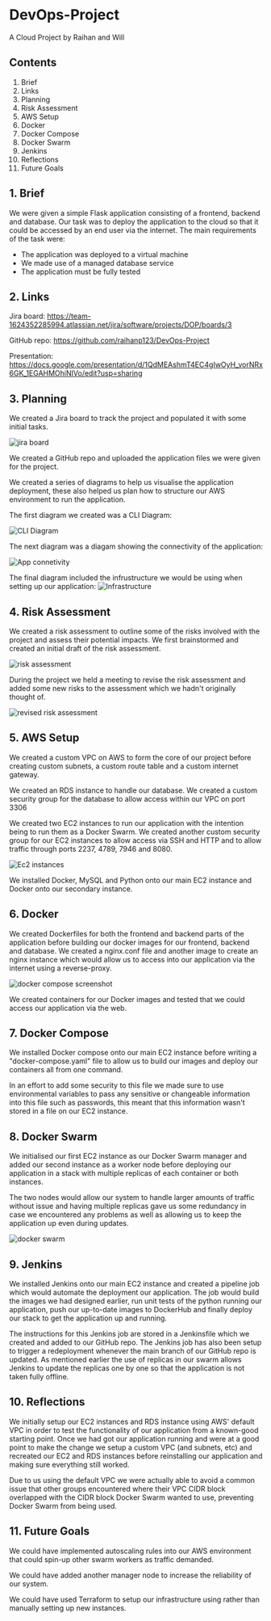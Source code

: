 # DevOps-Project
A Cloud Project by Raihan and Will

## Contents
1. Brief
2. Links
3. Planning
4. Risk Assessment
5. AWS Setup
6. Docker
7. Docker Compose
8. Docker Swarm
9. Jenkins
10. Reflections
11. Future Goals

## 1. Brief
We were given a simple Flask application consisting of a frontend, backend and database. Our task was to deploy the application to the cloud so that it could be accessed by an end user via the internet. 
The main requirements of the task were:
* The application was deployed to a virtual machine
* We made use of a managed database service
* The application must be fully tested

## 2. Links
Jira board: https://team-1624352285994.atlassian.net/jira/software/projects/DOP/boards/3 

GitHub repo: https://github.com/raihanp123/DevOps-Project

Presentation: https://docs.google.com/presentation/d/1QdMEAshmT4EC4gIwOyH_vorNRx6GK_1EGAHMOhiNIVo/edit?usp=sharing

## 3. Planning
We created a Jira board to track the project and populated it with some initial tasks.

![jira board](https://user-images.githubusercontent.com/86321052/132055889-ad3935a3-11ef-4cec-b4d8-c08e552b836e.jpg)

We created a GitHub repo and uploaded the application files we were given for the project.

We created a series of diagrams to help us visualise the application deployment, these also helped us plan how to structure our AWS environment to run the application.

The first diagram we created was a CLI Diagram:

![CLI Diagram](https://user-images.githubusercontent.com/86321052/132055936-6b60abec-3c2d-4689-8468-b83a9d98790b.jpg)

The next diagram was a diagam showing the connectivity of the application:

![App connetivity](https://user-images.githubusercontent.com/86321052/132055967-cae9ba17-f41f-46c0-99fc-218500392093.jpg)

The final diagram included the infrustructure we would be using when setting up our application:
![Infrastructure](https://user-images.githubusercontent.com/86321052/132055998-c173deae-1012-417e-8920-16bf0bb91f5d.jpg)

## 4. Risk Assessment
We created a risk assessment to outline some of the risks involved with the project and assess their potential impacts. We first brainstormed and created an initial draft of the risk assessment.

![risk assessment](https://user-images.githubusercontent.com/86321052/132055560-37861f74-b081-4712-8884-57a11153d82a.jpg)

During the project we held a meeting to revise the risk assessment and added some new risks to the assessment which we hadn't originally thought of.

![revised risk assessment](https://user-images.githubusercontent.com/86321052/132055793-f06132eb-8bcb-4e69-8a08-92f3288e16ef.jpg)

## 5. AWS Setup
We created a custom VPC on AWS to form the core of our project before creating custom subnets, a custom route table and a custom internet gateway.

We created an RDS instance to handle our database. We created a custom security group for the database to allow access within our VPC on port 3306

We created two EC2 instances to run our application with the intention being to run them as a Docker Swarm. We created another custom security group for our EC2 instances to allow access via SSH and HTTP and to allow traffic through ports 2237, 4789, 7946 and 8080.

![Ec2 instances](https://user-images.githubusercontent.com/86321052/132057611-99a9766f-5ae1-4050-b15a-8726092d0e1f.png)

We installed Docker, MySQL and Python onto our main EC2 instance and Docker onto our secondary instance.

## 6. Docker
We created Dockerfiles for both the frontend and backend parts of the application before building our docker images for our frontend, backend and database. We created a nginx.conf file and another image to create an nginx instance which would allow us to access into our application via the internet using a reverse-proxy.

![docker compose screenshot](https://user-images.githubusercontent.com/86321052/132061727-433e1931-57eb-4a9e-9422-3e77ef45c1c3.jpg)

We created containers for our Docker images and tested that we could access our application via the web.

## 7. Docker Compose
We installed Docker compose onto our main EC2 instance before writing a "docker-compose.yaml" file to allow us to build our images and deploy our containers all from one command.

In an effort to add some security to this file we made sure to use environmental variables to pass any sensitive or changeable information into this file such as passwords, this meant that this information wasn't stored in a file on our EC2 instance.

## 8. Docker Swarm
We initialised our first EC2 instance as our Docker Swarm manager and added our second instance as a worker node before deploying our application in a stack with multiple replicas of each container or both instances.

The two nodes would allow our system to handle larger amounts of traffic without issue and having multiple replicas gave us some redundancy in case we encountered any problems as well as allowing us to keep the application up even during updates.

![docker swarm](https://user-images.githubusercontent.com/86321052/132061259-9b1447f2-65d5-40a1-b92b-84322ac2d679.jpg)

## 9. Jenkins
We installed Jenkins onto our main EC2 instance and created a pipeline job which would automate the deployment our application. The job would build the images we had designed earlier, run unit tests of the python running our application, push our up-to-date images to DockerHub and finally deploy our stack to get the application up and running.

The instructions for this Jenkins job are stored in a Jenkinsfile which we created and added to our GitHub repo. The Jenkins job has also been setup to trigger a redeployment whenever the main branch of our GitHub repo is updated. As mentioned earlier the use of replicas in our swarm allows Jenkins to update the replicas one by one so that the application is not taken fully offline.

## 10. Reflections
We initially setup our EC2 instances and RDS instance using AWS' default VPC in order to test the functionality of our application from a known-good starting point. Once we had got our application running and were at a good point to make the change we setup a custom VPC (and subnets, etc) and recreated our EC2 and RDS instances before reinstalling  our application and making sure everything still worked.

Due to us using the default VPC we were actually able to avoid a common issue that other groups encountered where their VPC CIDR block overlapped with the CIDR block Docker Swarm wanted to use, preventing Docker Swarm from being used.

## 11. Future Goals
We could have implemented autoscaling rules into our AWS environment that could spin-up other swarm workers as traffic demanded.

We could have added another manager node to increase the reliability of our system.

We could have used Terraform to setup our infrastructure using rather than manually setting up new instances.
